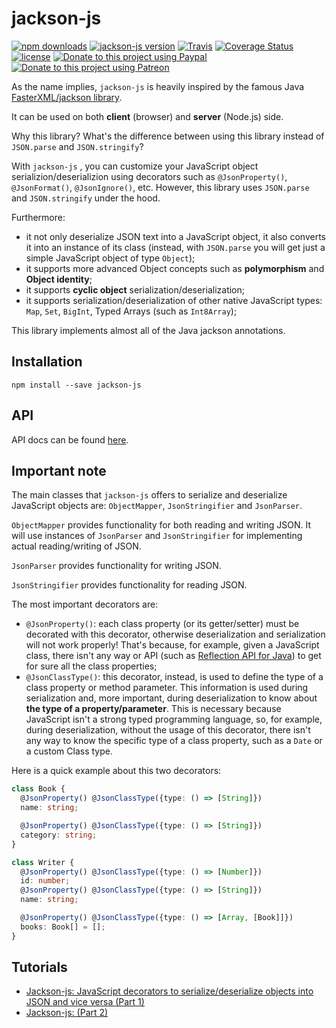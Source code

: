 # jackson-js

[![npm downloads](https://img.shields.io/npm/dm/jackson-js.svg)](https://www.npmjs.com/package/jackson-js)
[![jackson-js version](https://img.shields.io/npm/v/jackson-js.svg)](https://www.npmjs.com/package/jackson-js)
[![Travis](https://img.shields.io/travis/pichillilorenzo/jackson-js.svg?branch=master)](https://travis-ci.org/pichillilorenzo/jackson-js)
[![Coverage Status](https://coveralls.io/repos/github/pichillilorenzo/jackson-js/badge.svg?branch=master)](https://coveralls.io/github/pichillilorenzo/jackson-js?branch=master)
[![license](https://img.shields.io/github/license/mashape/apistatus.svg)](/LICENSE)
[![Donate to this project using Paypal](https://img.shields.io/badge/paypal-donate-yellow.svg)](https://www.paypal.me/LorenzoPichilli)
[![Donate to this project using Patreon](https://img.shields.io/badge/patreon-donate-yellow.svg)](https://www.patreon.com/bePatron?u=9269604)

As the name implies, `jackson-js` is heavily inspired by the famous Java [FasterXML/jackson library](https://github.com/FasterXML/jackson).

It can be used on both **client** (browser) and **server** (Node.js) side.

Why this library? What's the difference between using this library instead of `JSON.parse` and `JSON.stringify`?

With `jackson-js` , you can customize your JavaScript object serializion/deserializion using decorators such as `@JsonProperty()`, `@JsonFormat()`, `@JsonIgnore()`, etc. However, this library uses `JSON.parse` and `JSON.stringify` under the hood.

Furthermore: 
- it not only deserialize JSON text into a JavaScript object, it also converts it into an instance of its class (instead, with `JSON.parse` you will get just a simple JavaScript object of type `Object`);
- it supports more advanced Object concepts such as **polymorphism** and **Object identity**;
- it supports **cyclic object** serialization/deserialization;
- it supports serialization/deserialization of other native JavaScript types: `Map`, `Set`, `BigInt`, Typed Arrays (such as `Int8Array`);

This library implements almost all of the Java jackson annotations.

## Installation
```
npm install --save jackson-js
```

## API

API docs can be found [here](https://pichillilorenzo.github.io/jackson-js).

## Important note

The main classes that `jackson-js` offers to serialize and deserialize JavaScript objects are: `ObjectMapper`, `JsonStringifier` and `JsonParser`.

`ObjectMapper` provides functionality for both reading and writing JSON. It will use instances of `JsonParser` and `JsonStringifier` for implementing actual reading/writing of JSON.

`JsonParser` provides functionality for writing JSON.

`JsonStringifier` provides functionality for reading JSON.

The most important decorators are:
- `@JsonProperty()`: each class property (or its getter/setter) must be decorated with this decorator, otherwise deserialization and serialization will not work properly! That's because, for example, given a JavaScript class, there isn't any way or API (such as [Reflection API for Java](https://docs.oracle.com/javase/8/docs/api/java/lang/reflect/package-summary.html)) to get for sure all the class properties;
- `@JsonClassType()`: this decorator, instead, is used to define the type of a class property or method parameter. This information is used during serialization and, more important, during deserialization to know about **the type of a property/parameter**. This is necessary because JavaScript isn't a strong typed programming language, so, for example, during deserialization, without the usage of this decorator, there isn't any way to know the specific type of a class property, such as a `Date` or a custom Class type.

Here is a quick example about this two decorators:
```typescript
class Book {
  @JsonProperty() @JsonClassType({type: () => [String]})
  name: string;

  @JsonProperty() @JsonClassType({type: () => [String]})
  category: string;
}

class Writer {
  @JsonProperty() @JsonClassType({type: () => [Number]})
  id: number;
  @JsonProperty() @JsonClassType({type: () => [String]})
  name: string;

  @JsonProperty() @JsonClassType({type: () => [Array, [Book]]})
  books: Book[] = [];
}
```

## Tutorials
- [Jackson-js: JavaScript decorators to serialize/deserialize objects into JSON and vice versa (Part 1)]()
- [Jackson-js: (Part 2)]()

